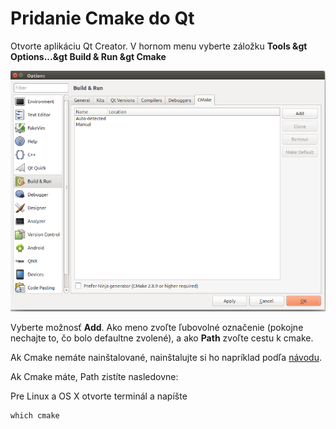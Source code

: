 # Pridanie Cmake do Qt


Otvorte aplikáciu Qt Creator. V hornom menu vyberte záložku **Tools &gt Options...&gt Build & Run &gt Cmake**

![](/assets/Qt_add_cmake.png)

Vyberte možnosť **Add**. Ako meno zvoľte ľubovolné označenie (pokojne nechajte to, čo bolo defaultne zvolené), a ako **Path** zvoľte cestu k cmake.

Ak Cmake nemáte nainštalované, nainštalujte si ho napríklad podľa [návodu](/git/cmake.md).

Ak Cmake máte, Path zistíte nasledovne:

Pre Linux a OS X otvorte terminál a napíšte 

```
which cmake
```